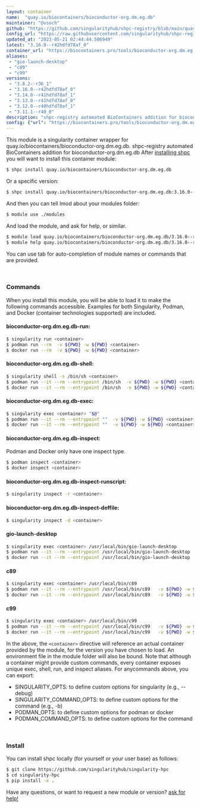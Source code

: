 ```yaml
---
layout: container
name:  "quay.io/biocontainers/bioconductor-org.dm.eg.db"
maintainer: "@vsoch"
github: "https://github.com/singularityhub/shpc-registry/blob/main/quay.io/biocontainers/bioconductor-org.dm.eg.db/container.yaml"
config_url: "https://raw.githubusercontent.com/singularityhub/shpc-registry/main/quay.io/biocontainers/bioconductor-org.dm.eg.db/container.yaml"
updated_at: "2023-05-21 02:44:44.506949"
latest: "3.16.0--r42hdfd78af_0"
container_url: "https://biocontainers.pro/tools/bioconductor-org.dm.eg.db"
aliases:
 - "gio-launch-desktop"
 - "c89"
 - "c99"
versions:
 - "3.8.2--r36_1"
 - "3.16.0--r42hdfd78af_0"
 - "3.14.0--r41hdfd78af_1"
 - "3.13.0--r41hdfd78af_0"
 - "3.12.0--r40hdfd78af_1"
 - "3.11.1--r40_0"
description: "shpc-registry automated BioContainers addition for bioconductor-org.dm.eg.db"
config: {"url": "https://biocontainers.pro/tools/bioconductor-org.dm.eg.db", "maintainer": "@vsoch", "description": "shpc-registry automated BioContainers addition for bioconductor-org.dm.eg.db", "latest": {"3.16.0--r42hdfd78af_0": "sha256:e8f8beed7c8df3bbfdbc36fb756ce0f9b9e6e03fdd4faf8314cc3b738c4f76c3"}, "tags": {"3.8.2--r36_1": "sha256:91797cedf562fb84452038e5bd4eaa03c775c8e46df858f4f4a42d5601276c7a", "3.16.0--r42hdfd78af_0": "sha256:e8f8beed7c8df3bbfdbc36fb756ce0f9b9e6e03fdd4faf8314cc3b738c4f76c3", "3.14.0--r41hdfd78af_1": "sha256:78745e35ccf043f9ca933eec775cba4e018eab9c36209dc7fdc5f557fb599b5e", "3.13.0--r41hdfd78af_0": "sha256:0dfb024c0bb60289a1310a20e8138d8ef8889a16b7e94cd1939db61d26abb86d", "3.12.0--r40hdfd78af_1": "sha256:d66881d9345bfedbb0674fa52256e8e66c261e2b7eebaeddfad3dc70bc08ed0d", "3.11.1--r40_0": "sha256:a925138946b154c6e75abeb0d1f11f25601c1a9d85723ff74d1d475b058a4176"}, "docker": "quay.io/biocontainers/bioconductor-org.dm.eg.db", "aliases": {"gio-launch-desktop": "/usr/local/bin/gio-launch-desktop", "c89": "/usr/local/bin/c89", "c99": "/usr/local/bin/c99"}}
---
```


This module is a singularity container wrapper for quay.io/biocontainers/bioconductor-org.dm.eg.db.
shpc-registry automated BioContainers addition for bioconductor-org.dm.eg.db
After [installing shpc](#install) you will want to install this container module:


```bash
$ shpc install quay.io/biocontainers/bioconductor-org.dm.eg.db
```

Or a specific version:

```bash
$ shpc install quay.io/biocontainers/bioconductor-org.dm.eg.db:3.16.0--r42hdfd78af_0
```

And then you can tell lmod about your modules folder:

```bash
$ module use ./modules
```

And load the module, and ask for help, or similar.

```bash
$ module load quay.io/biocontainers/bioconductor-org.dm.eg.db/3.16.0--r42hdfd78af_0
$ module help quay.io/biocontainers/bioconductor-org.dm.eg.db/3.16.0--r42hdfd78af_0
```

You can use tab for auto-completion of module names or commands that are provided.

<br>

### Commands

When you install this module, you will be able to load it to make the following commands accessible.
Examples for both Singularity, Podman, and Docker (container technologies supported) are included.

#### bioconductor-org.dm.eg.db-run:

```bash
$ singularity run <container>
$ podman run --rm  -v ${PWD} -w ${PWD} <container>
$ docker run --rm  -v ${PWD} -w ${PWD} <container>
```

#### bioconductor-org.dm.eg.db-shell:

```bash
$ singularity shell -s /bin/sh <container>
$ podman run --it --rm --entrypoint /bin/sh  -v ${PWD} -w ${PWD} <container>
$ docker run --it --rm --entrypoint /bin/sh  -v ${PWD} -w ${PWD} <container>
```

#### bioconductor-org.dm.eg.db-exec:

```bash
$ singularity exec <container> "$@"
$ podman run --it --rm --entrypoint ""  -v ${PWD} -w ${PWD} <container> "$@"
$ docker run --it --rm --entrypoint ""  -v ${PWD} -w ${PWD} <container> "$@"
```

#### bioconductor-org.dm.eg.db-inspect:

Podman and Docker only have one inspect type.

```bash
$ podman inspect <container>
$ docker inspect <container>
```

#### bioconductor-org.dm.eg.db-inspect-runscript:

```bash
$ singularity inspect -r <container>
```

#### bioconductor-org.dm.eg.db-inspect-deffile:

```bash
$ singularity inspect -d <container>
```


#### gio-launch-desktop

```bash
$ singularity exec <container> /usr/local/bin/gio-launch-desktop
$ podman run --it --rm --entrypoint /usr/local/bin/gio-launch-desktop   -v ${PWD} -w ${PWD} <container> -c " $@"
$ docker run --it --rm --entrypoint /usr/local/bin/gio-launch-desktop   -v ${PWD} -w ${PWD} <container> -c " $@"
```


#### c89

```bash
$ singularity exec <container> /usr/local/bin/c89
$ podman run --it --rm --entrypoint /usr/local/bin/c89   -v ${PWD} -w ${PWD} <container> -c " $@"
$ docker run --it --rm --entrypoint /usr/local/bin/c89   -v ${PWD} -w ${PWD} <container> -c " $@"
```


#### c99

```bash
$ singularity exec <container> /usr/local/bin/c99
$ podman run --it --rm --entrypoint /usr/local/bin/c99   -v ${PWD} -w ${PWD} <container> -c " $@"
$ docker run --it --rm --entrypoint /usr/local/bin/c99   -v ${PWD} -w ${PWD} <container> -c " $@"
```



In the above, the `<container>` directive will reference an actual container provided
by the module, for the version you have chosen to load. An environment file in the
module folder will also be bound. Note that although a container
might provide custom commands, every container exposes unique exec, shell, run, and
inspect aliases. For anycommands above, you can export:

 - SINGULARITY_OPTS: to define custom options for singularity (e.g., --debug)
 - SINGULARITY_COMMAND_OPTS: to define custom options for the command (e.g., -b)
 - PODMAN_OPTS: to define custom options for podman or docker
 - PODMAN_COMMAND_OPTS: to define custom options for the command

<br>

### Install

You can install shpc locally (for yourself or your user base) as follows:

```bash
$ git clone https://github.com/singularityhub/singularity-hpc
$ cd singularity-hpc
$ pip install -e .
```

Have any questions, or want to request a new module or version? [ask for help!](https://github.com/singularityhub/singularity-hpc/issues)
